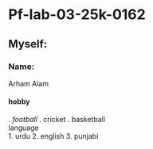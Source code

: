 # Pf-lab-03-25k-0162
## Myself: ##
 ### Name: ###
  Arham Alam
  #### hobby ####
  . *football*
  . cricket
  . basketball
<br/>
    language 
   <br/>
    1. urdu
    2. english
    3. punjabi
 
